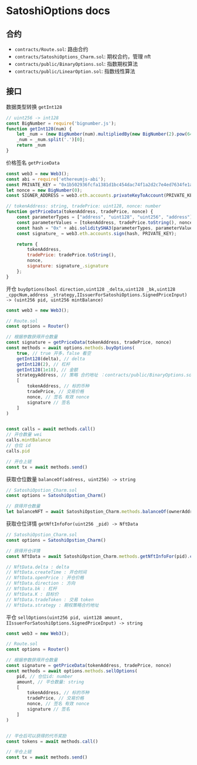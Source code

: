 # SatoshiOptions docs

## 合约

* `contracts/Route.sol`: 路由合约
* `contracts/SatoshiOptions_Charm.sol`: 期权合约，管理 nft
* `contracts/public/BinaryOptions.sol`: 指数期权算法
* `contracts/public/LinearOption.sol`: 指数线性算法

## 接口

数据类型转换 `getInt128`

```js
// uint256 -> int128
const BigNumber = require('bignumber.js');
function getInt128(num) {
    let _num = (new BigNumber(num).multipliedBy(new BigNumber(2).pow(64))).toString(10);
    _num = _num.split('.')[0];
    return _num
}
```

价格签名 `getPriceData`

```js
const web3 = new Web3();
const abi = require('ethereumjs-abi');
const PRIVATE_KEY = "0x1b502936fcfa1381d1bc454dac74f1a2d2c7e4ed7634fe1acc57b0fa32c5f26e";  
let nonce = new BigNumber(0);
const SIGNER_ADDRESS = web3.eth.accounts.privateKeyToAccount(PRIVATE_KEY).address; //2109

// tokenAddress: string, tradePrice: uint128, nonce: number
function getPriceData(tokenAddress, tradePrice, nonce) {
    const parameterTypes = ["address", "uint128", "uint256", "address"];
    const parameterValues = [tokenAddress, tradePrice.toString(), nonce, SIGNER_ADDRESS];
    const hash = "0x" + abi.soliditySHA3(parameterTypes, parameterValues).toString("hex");
    const signature_ = web3.eth.accounts.sign(hash, PRIVATE_KEY);

    return {
        tokenAddress,
        tradePrice: tradePrice.toString(),
        nonce,
        signature: signature_.signature
    };
}
```

开仓 `buyOptions(bool direction,uint128 _delta,uint128 _bk,uint128 _cppcNum,address _strategy,IIssuerForSatoshiOptions.SignedPriceInput) -> (uint256 pid, uint256 mintBalance)`

```js
const web3 = new Web3();

// Route.sol
const options = Router()

// 根据参数获得开仓数量
const signature = getPriceData(tokenAddress, tradePrice, nonce)
const methods = await options.methods.buyOptions(
    true, // true 开多，false 看空
    getInt128(delta), // delta
    getInt128(2), // 杠杆
    getInt128(1e18), // 金额
    strategyAddress, // 策略 合约地址 ：contracts/public/BinaryOptions.sol | contracts/public/LinearOption.sol
    [
        tokenAddress, // 标的币种
        tradePrice, // 交易价格
        nonce, // 签名 有效 nonce
        signature // 签名
    ]
)


const calls = await methods.call()
// 开仓数量 wei
calls.mintBalance
// 仓位 id
calls.pid

// 开仓上链
const tx = await methods.send()
```

获取仓位数量 `balanceOf(address, uint256) -> string`
```js
// SatoshiOpstion_Charm.sol
const options = SatoshiOpstion_Charm()

// 获得开仓数量
let balanceNFT = await SatoshiOpstion_Charm.methods.balanceOf(ownerAddress, pid).call()
```

获取仓位详情 `getNftInfoFor(uint256 _pid) -> NftData`
```js
// SatoshiOpstion_Charm.sol
const options = SatoshiOpstion_Charm()

// 获得开仓详情
const NftData = await SatoshiOpstion_Charm.methods.getNftInfoFor(pid).call()

// NftData.delta : delta
// NftData.createTime : 开仓时间
// NftData.openPrice : 开仓价格
// NftData.direction : 方向
// NftData.bk : 杠杆
// NftData.K : 目标价
// NftData.tradeToken : 交易 token
// NftData.strategy : 期权策略合约地址
```



平仓 `sellOptions(uint256 pid, uint128 amount, IIssuerForSatoshiOptions.SignedPriceInput) -> string`

```js
const web3 = new Web3();

// Route.sol
const options = Router()

// 根据参数获得开仓数量
const signature = getPriceData(tokenAddress, tradePrice, nonce)
const methods = await options.methods.sellOptions(
    pid, // 仓位id: number
    amount, // 平仓数量: string
    [
        tokenAddress, // 标的币种
        tradePrice, // 交易价格
        nonce, // 签名 有效 nonce
        signature // 签名
    ]
)


// 平仓后可以获得的代币奖励
const tokens = await methods.call()

// 平仓上链
const tx = await methods.send()
```
